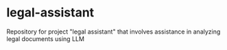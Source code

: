 # legal-assistant
Repository for project "legal assistant" that involves assistance in analyzing legal documents using LLM
